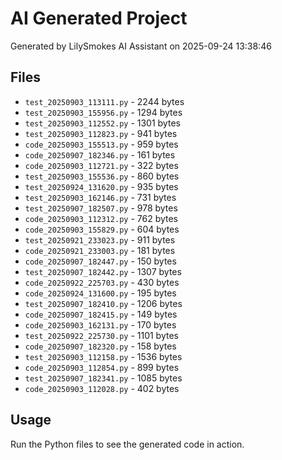 # AI Generated Project

Generated by LilySmokes AI Assistant on 2025-09-24 13:38:46

## Files
- `test_20250903_113111.py` - 2244 bytes
- `test_20250903_155956.py` - 1294 bytes
- `test_20250903_112552.py` - 1301 bytes
- `test_20250903_112823.py` - 941 bytes
- `code_20250903_155513.py` - 959 bytes
- `code_20250907_182346.py` - 161 bytes
- `code_20250903_112721.py` - 322 bytes
- `test_20250903_155536.py` - 860 bytes
- `test_20250924_131620.py` - 935 bytes
- `test_20250903_162146.py` - 731 bytes
- `test_20250907_182507.py` - 978 bytes
- `code_20250903_112312.py` - 762 bytes
- `code_20250903_155829.py` - 604 bytes
- `test_20250921_233023.py` - 911 bytes
- `code_20250921_233003.py` - 181 bytes
- `code_20250907_182447.py` - 150 bytes
- `test_20250907_182442.py` - 1307 bytes
- `code_20250922_225703.py` - 430 bytes
- `code_20250924_131600.py` - 195 bytes
- `test_20250907_182410.py` - 1206 bytes
- `code_20250907_182415.py` - 149 bytes
- `code_20250903_162131.py` - 170 bytes
- `test_20250922_225730.py` - 1101 bytes
- `code_20250907_182320.py` - 158 bytes
- `test_20250903_112158.py` - 1536 bytes
- `code_20250903_112854.py` - 899 bytes
- `test_20250907_182341.py` - 1085 bytes
- `code_20250903_112028.py` - 402 bytes

## Usage
Run the Python files to see the generated code in action.